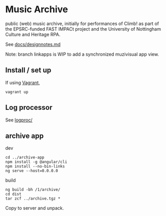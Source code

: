 # Music Archive

public (web) music archive, initially for performances of Climb! as
part of the EPSRC-funded FAST IMPACt project and the 
University of Nottingham Culture and Heritage RPA.

See [docs/designnotes.md](docs/designnotes.md)

Note: branch linkapps is WIP to add a synchronized muzivisual app view.

## Install / set up

If using [Vagrant](https://www.vagrantup.com/), 
```
vagrant up
```

## Log processor

See [logproc/](logproc/)

## archive app

dev
```
cd ../archive-app
npm install -g @angular/cli
npm install --no-bin-links
ng serve --host=0.0.0.0
```
build
```
ng build -bh /1/archive/
cd dist
tar zcf ../archive.tgz *
```
Copy to server and unpack.

